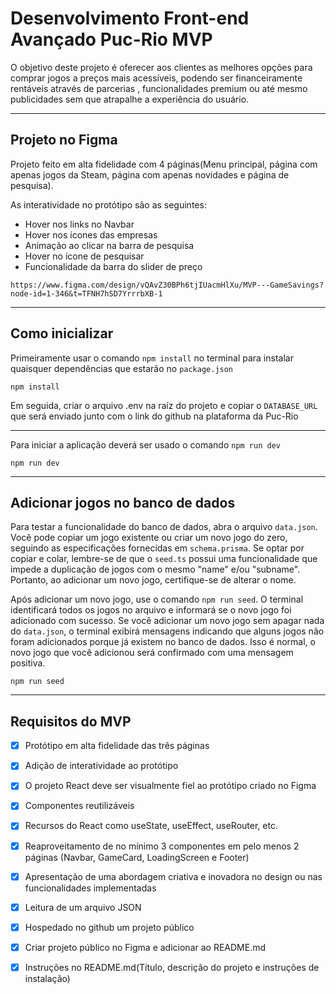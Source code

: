 # Desenvolvimento Front-end Avançado Puc-Rio MVP

O objetivo deste projeto é oferecer aos clientes as melhores opções para comprar jogos a preços mais acessíveis, podendo ser financeiramente rentáveis através de parcerias , funcionalidades premium ou até mesmo publicidades sem que atrapalhe a experiência do usuário.

---
## Projeto no Figma

Projeto feito em alta fidelidade com 4 páginas(Menu principal, página com apenas jogos da Steam, página com apenas novidades e página de pesquisa).

As interatividade no protótipo são as seguintes: 

* Hover nos links no Navbar
* Hover nos ícones das empresas
* Animação ao clicar na barra de pesquisa
* Hover no ícone de pesquisar
* Funcionalidade da barra do slider de preço

```
https://www.figma.com/design/vQAvZ30BPh6tjIUacmHlXu/MVP---GameSavings?node-id=1-346&t=TFNH7hSD7YrrrbXB-1
```

---
## Como inicializar

Primeiramente usar o comando `npm install` no terminal para instalar quaisquer dependências que estarão no `package.json`

```
npm install
```

Em seguida, criar o arquivo .env na raíz do projeto e copiar o `DATABASE_URL` que será enviado junto com o link do github na plataforma da Puc-Rio

---
Para iniciar a aplicação deverá ser usado o comando `npm run dev`

```
npm run dev
```

---
## Adicionar jogos no banco de dados

Para testar a funcionalidade do banco de dados, abra o arquivo `data.json`. Você pode copiar um jogo existente ou criar um novo jogo do zero, seguindo as especificações fornecidas em `schema.prisma`. Se optar por copiar e colar, lembre-se de que o `seed.ts` possui uma funcionalidade que impede a duplicação de jogos com o mesmo "name" e/ou "subname". Portanto, ao adicionar um novo jogo, certifique-se de alterar o nome.

Após adicionar um novo jogo, use o comando `npm run seed`. O terminal identificará todos os jogos no arquivo e informará se o novo jogo foi adicionado com sucesso. Se você adicionar um novo jogo sem apagar nada do `data.json`, o terminal exibirá mensagens indicando que alguns jogos não foram adicionados porque já existem no banco de dados. Isso é normal, o novo jogo que você adicionou será confirmado com uma mensagem positiva.

```
npm run seed
```

---
## Requisitos do MVP

- [x] Protótipo em alta fidelidade das três páginas
- [x] Adição de interatividade ao protótipo
- [x] O projeto React deve ser visualmente fiel ao protótipo criado no Figma

- [x] Componentes reutilizáveis
- [x] Recursos do React como useState, useEffect, useRouter, etc.
- [x] Reaproveitamento de no mínimo 3 componentes em pelo menos 2 páginas (Navbar, GameCard, LoadingScreen e Footer)
- [x] Apresentação de uma abordagem criativa e inovadora no design ou nas funcionalidades implementadas
- [x] Leitura de um arquivo JSON

- [x] Hospedado no github um projeto público
- [x] Criar projeto público no Figma e adicionar ao README.md
- [x] Instruções no README.md(Título, descrição do projeto e instruções de instalação)
